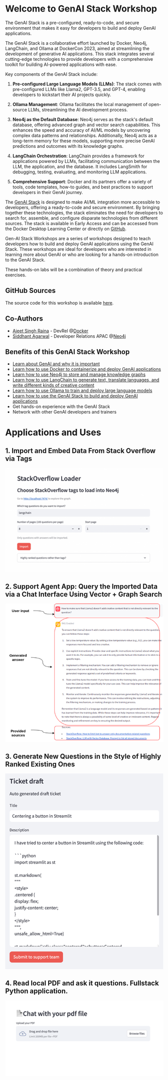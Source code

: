 # Welcome to GenAI Stack Workshop

The GenAI Stack is a pre-configured, ready-to-code, and secure environment that makes it easy for developers to build and deploy GenAI applications.

The GenAI Stack is a collaborative effort launched by Docker, Neo4j, LangChain, and Ollama at DockerCon 2023, aimed at streamlining the development of generative AI applications. This stack integrates several cutting-edge technologies to provide developers with a comprehensive toolkit for building AI-powered applications with ease.

Key components of the GenAI Stack include:

1. **Pre-configured Large Language Models (LLMs)**: The stack comes with pre-configured LLMs like Llama2, GPT-3.5, and GPT-4, enabling developers to kickstart their AI projects quickly.

2. **Ollama Management**: Ollama facilitates the local management of open-source LLMs, streamlining the AI development process.

3. **Neo4j as the Default Database**: Neo4j serves as the stack's default database, offering advanced graph and vector search capabilities. This enhances the speed and accuracy of AI/ML models by uncovering complex data patterns and relationships. Additionally, Neo4j acts as a long-term memory for these models, supporting more precise GenAI predictions and outcomes with its knowledge graphs.

4. **LangChain Orchestration**: LangChain provides a framework for applications powered by LLMs, facilitating communication between the LLM, the application, and the database. It includes LangSmith for debugging, testing, evaluating, and monitoring LLM applications.

5. **Comprehensive Support**: Docker and its partners offer a variety of tools, code templates, how-to guides, and best practices to support developers in their GenAI journey.

The [GenAI Stack](https://neo4j.com/labs/genai-ecosystem/genai-stack/) is designed to make AI/ML integration more accessible to developers, offering a ready-to-code and secure environment. By bringing together these technologies, the stack eliminates the need for developers to search for, assemble, and configure disparate technologies from different sources. The stack is available in Early Access and can be accessed from the Docker Desktop Learning Center or directly on [GitHub](https://github.com/docker/genai-stack).

Gen-AI Stack Workshops are a series of workshops designed to teach developers how to build and deploy GenAI applications using the GenAI Stack. These workshops are ideal for developers who are interested in learning more about GenAI or who are looking for a hands-on introduction to the GenAI Stack.

These hands-on labs will be a combination of theory and practical exercises.

## GitHub Sources

The source code for this workshop is available [here](https://github.com/sidagarwal04/genai-workshops-apac).

## Co-Authors

- [Ajeet Singh Raina](https://www.linkedin.com/in/ajeetsraina/) - DevRel @[Docker](https://docker.com)
- [Siddhant Agarwal](https://www.linkedin.com/in/sidagarwal04) - Developer Relations APAC @[Neo4j](https://neo4j.com)

## Benefits of this GenAI Stack Workshop

- [Learn about GenAI and why it is important](lab1/overview/)
- [Learn how to use Docker to containerize and deploy GenAI applications](lab2/what-is-docker/)
- [Learn how to use Neo4j to store and manage knowledge graphs](lab3/intro/)
- [Learn how to use LangChain to generate text, translate languages, and write different kinds of creative content](lab4/intro/)
- [Learn how to use Ollama to train and deploy large language models](lab5/intro-to-ollama/)
- [Learn how to use the GenAI Stack to build and deploy GenAI applications](lab6/using-docker-compose/)
- Get hands-on experience with the GenAI Stack
- Network with other GenAI developers and trainers

# Applications and Uses

## 1. Import and Embed Data From Stack Overflow via Tags

![My Image](stackoverflow.png)

## 2. Support Agent App: Query the Imported Data via a Chat Interface Using Vector + Graph Search

![image](vector-graph-search.png)

## 3. Generate New Questions in the Style of Highly Ranked Existing Ones

![Image](ranked.png)

## 4. Read local PDF and ask it questions. Fullstack Python application.

![Image](pdf.png)


